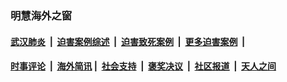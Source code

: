 
### 明慧海外之窗

####  [武汉肺炎](indexes/365.md?t=02120700) &nbsp;|&nbsp;  [迫害案例综述](indexes/328.md?t=02120700) &nbsp;|&nbsp; [迫害致死案例](indexes/277.md?t=02120700)  &nbsp;|&nbsp; [更多迫害案例](indexes/81.md?t=02120700)  &nbsp;|&nbsp; 
####  [时事评论](indexes/19.md?t=02120700) &nbsp;|&nbsp; [海外简讯](indexes/245.md?t=02120700)&nbsp;|&nbsp;  [社会支持](indexes/140.md?t=02120700) &nbsp;|&nbsp; [褒奖决议](indexes/282.md?t=02120700) &nbsp;|&nbsp; [社区报道](indexes/91.md?t=02120700)  &nbsp;|&nbsp; [天人之间](indexes/78.md?t=02120700) 

